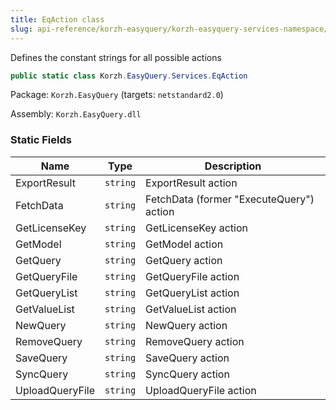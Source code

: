 ```yaml
---
title: EqAction class
slug: api-reference/korzh-easyquery/korzh-easyquery-services-namespace/eqaction-class
---
```



Defines the constant strings for all possible actions
```csharp
public static class Korzh.EasyQuery.Services.EqAction

```
Package: `Korzh.EasyQuery` (targets: `netstandard2.0`)

Assembly: `Korzh.EasyQuery.dll`

### Static Fields

| Name | Type | Description | 
| --- | --- | --- | 
| ExportResult | `string` | ExportResult action | 
| FetchData | `string` | FetchData (former "ExecuteQuery") action | 
| GetLicenseKey | `string` | GetLicenseKey action | 
| GetModel | `string` | GetModel action | 
| GetQuery | `string` | GetQuery action | 
| GetQueryFile | `string` | GetQueryFile action | 
| GetQueryList | `string` | GetQueryList action | 
| GetValueList | `string` | GetValueList action | 
| NewQuery | `string` | NewQuery action | 
| RemoveQuery | `string` | RemoveQuery action | 
| SaveQuery | `string` | SaveQuery action | 
| SyncQuery | `string` | SyncQuery action | 
| UploadQueryFile | `string` | UploadQueryFile action |